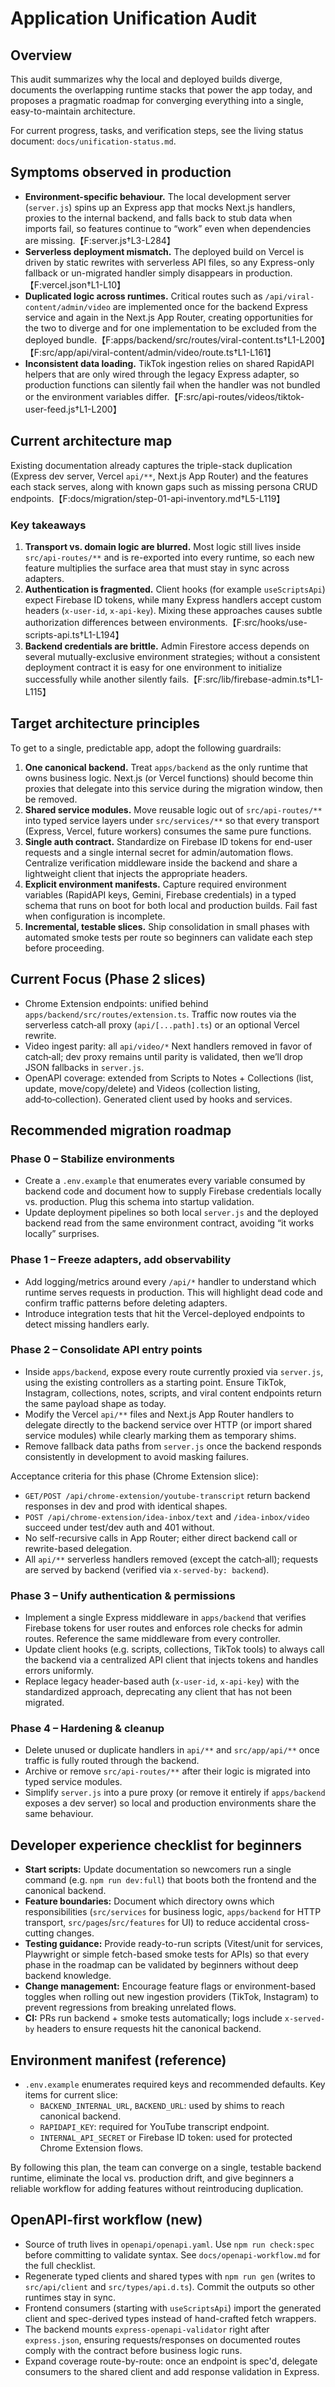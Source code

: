 # Application Unification Audit

## Overview
This audit summarizes why the local and deployed builds diverge, documents the overlapping runtime stacks that power the app today, and proposes a pragmatic roadmap for converging everything into a single, easy-to-maintain architecture.

For current progress, tasks, and verification steps, see the living status document: `docs/unification-status.md`.

## Symptoms observed in production
- **Environment-specific behaviour.** The local development server (`server.js`) spins up an Express app that mocks Next.js handlers, proxies to the internal backend, and falls back to stub data when imports fail, so features continue to “work” even when dependencies are missing.【F:server.js†L3-L284】
- **Serverless deployment mismatch.** The deployed build on Vercel is driven by static rewrites with serverless API files, so any Express-only fallback or un-migrated handler simply disappears in production.【F:vercel.json†L1-L10】
- **Duplicated logic across runtimes.** Critical routes such as `/api/viral-content/admin/video` are implemented once for the backend Express service and again in the Next.js App Router, creating opportunities for the two to diverge and for one implementation to be excluded from the deployed bundle.【F:apps/backend/src/routes/viral-content.ts†L1-L200】【F:src/app/api/viral-content/admin/video/route.ts†L1-L161】
- **Inconsistent data loading.** TikTok ingestion relies on shared RapidAPI helpers that are only wired through the legacy Express adapter, so production functions can silently fail when the handler was not bundled or the environment variables differ.【F:src/api-routes/videos/tiktok-user-feed.js†L1-L200】

## Current architecture map
Existing documentation already captures the triple-stack duplication (Express dev server, Vercel `api/**`, Next.js App Router) and the features each stack serves, along with known gaps such as missing persona CRUD endpoints.【F:docs/migration/step-01-api-inventory.md†L5-L119】

### Key takeaways
1. **Transport vs. domain logic are blurred.** Most logic still lives inside `src/api-routes/**` and is re-exported into every runtime, so each new feature multiplies the surface area that must stay in sync across adapters.
2. **Authentication is fragmented.** Client hooks (for example `useScriptsApi`) expect Firebase ID tokens, while many Express handlers accept custom headers (`x-user-id`, `x-api-key`). Mixing these approaches causes subtle authorization differences between environments.【F:src/hooks/use-scripts-api.ts†L1-L194】
3. **Backend credentials are brittle.** Admin Firestore access depends on several mutually-exclusive environment strategies; without a consistent deployment contract it is easy for one environment to initialize successfully while another silently fails.【F:src/lib/firebase-admin.ts†L1-L115】

## Target architecture principles
To get to a single, predictable app, adopt the following guardrails:

1. **One canonical backend.** Treat `apps/backend` as the only runtime that owns business logic. Next.js (or Vercel functions) should become thin proxies that delegate into this service during the migration window, then be removed.
2. **Shared service modules.** Move reusable logic out of `src/api-routes/**` into typed service layers under `src/services/**` so that every transport (Express, Vercel, future workers) consumes the same pure functions.
3. **Single auth contract.** Standardize on Firebase ID tokens for end-user requests and a single internal secret for admin/automation flows. Centralize verification middleware inside the backend and share a lightweight client that injects the appropriate headers.
4. **Explicit environment manifests.** Capture required environment variables (RapidAPI keys, Gemini, Firebase credentials) in a typed schema that runs on boot for both local and production builds. Fail fast when configuration is incomplete.
5. **Incremental, testable slices.** Ship consolidation in small phases with automated smoke tests per route so beginners can validate each step before proceeding.

## Current Focus (Phase 2 slices)
- Chrome Extension endpoints: unified behind `apps/backend/src/routes/extension.ts`. Traffic now routes via the serverless catch‑all proxy (`api/[...path].ts`) or an optional Vercel rewrite.
- Video ingest parity: all `api/video/*` Next handlers removed in favor of catch‑all; dev proxy remains until parity is validated, then we’ll drop JSON fallbacks in `server.js`.
- OpenAPI coverage: extended from Scripts to Notes + Collections (list, update, move/copy/delete) and Videos (collection listing, add‑to‑collection). Generated client used by hooks and services.

## Recommended migration roadmap

### Phase 0 – Stabilize environments
- Create a `.env.example` that enumerates every variable consumed by backend code and document how to supply Firebase credentials locally vs. production. Plug this schema into startup validation.
- Update deployment pipelines so both local `server.js` and the deployed backend read from the same environment contract, avoiding “it works locally” surprises.

### Phase 1 – Freeze adapters, add observability
- Add logging/metrics around every `/api/*` handler to understand which runtime serves requests in production. This will highlight dead code and confirm traffic patterns before deleting adapters.
- Introduce integration tests that hit the Vercel-deployed endpoints to detect missing handlers early.

### Phase 2 – Consolidate API entry points
- Inside `apps/backend`, expose every route currently proxied via `server.js`, using the existing controllers as a starting point. Ensure TikTok, Instagram, collections, notes, scripts, and viral content endpoints return the same payload shape as today.
- Modify the Vercel `api/**` files and Next.js App Router handlers to delegate directly to the backend service over HTTP (or import shared service modules) while clearly marking them as temporary shims.
- Remove fallback data paths from `server.js` once the backend responds consistently in development to avoid masking failures.

Acceptance criteria for this phase (Chrome Extension slice):
- `GET/POST /api/chrome-extension/youtube-transcript` return backend responses in dev and prod with identical shapes.
- `POST /api/chrome-extension/idea-inbox/text` and `/idea-inbox/video` succeed under test/dev auth and 401 without.
- No self-recursive calls in App Router; either direct backend call or rewrite-based delegation.
 - All `api/**` serverless handlers removed (except the catch‑all); requests are served by backend (verified via `x-served-by: backend`).

### Phase 3 – Unify authentication & permissions
- Implement a single Express middleware in `apps/backend` that verifies Firebase tokens for user routes and enforces role checks for admin routes. Reference the same middleware from every controller.
- Update client hooks (e.g. scripts, collections, TikTok tools) to always call the backend via a centralized API client that injects tokens and handles errors uniformly.
- Replace legacy header-based auth (`x-user-id`, `x-api-key`) with the standardized approach, deprecating any client that has not been migrated.

### Phase 4 – Hardening & cleanup
- Delete unused or duplicate handlers in `api/**` and `src/app/api/**` once traffic is fully routed through the backend.
- Archive or remove `src/api-routes/**` after their logic is migrated into typed service modules.
- Simplify `server.js` into a pure proxy (or remove it entirely if `apps/backend` exposes a dev server) so local and production environments share the same behaviour.

## Developer experience checklist for beginners
- **Start scripts:** Update documentation so newcomers run a single command (e.g. `npm run dev:full`) that boots both the frontend and the canonical backend.
- **Feature boundaries:** Document which directory owns which responsibilities (`src/services` for business logic, `apps/backend` for HTTP transport, `src/pages`/`src/features` for UI) to reduce accidental cross-cutting changes.
- **Testing guidance:** Provide ready-to-run scripts (Vitest/unit for services, Playwright or simple fetch-based smoke tests for APIs) so that every phase in the roadmap can be validated by beginners without deep backend knowledge.
- **Change management:** Encourage feature flags or environment-based toggles when rolling out new ingestion providers (TikTok, Instagram) to prevent regressions from breaking unrelated flows.
 - **CI:** PRs run backend + smoke tests automatically; logs include `x-served-by` headers to ensure requests hit the canonical backend.

## Environment manifest (reference)
- `.env.example` enumerates required keys and recommended defaults. Key items for current slice:
  - `BACKEND_INTERNAL_URL`, `BACKEND_URL`: used by shims to reach canonical backend.
  - `RAPIDAPI_KEY`: required for YouTube transcript endpoint.
  - `INTERNAL_API_SECRET` or Firebase ID token: used for protected Chrome Extension flows.


By following this plan, the team can converge on a single, testable backend runtime, eliminate the local vs. production drift, and give beginners a reliable workflow for adding features without reintroducing duplication.

## OpenAPI-first workflow (new)
- Source of truth lives in `openapi/openapi.yaml`. Use `npm run check:spec` before committing to validate syntax. See `docs/openapi-workflow.md` for the full checklist.
- Regenerate typed clients and shared types with `npm run gen` (writes to `src/api/client` and `src/types/api.d.ts`). Commit the outputs so other runtimes stay in sync.
- Frontend consumers (starting with `useScriptsApi`) import the generated client and spec-derived types instead of hand-crafted fetch wrappers.
- The backend mounts `express-openapi-validator` right after `express.json`, ensuring requests/responses on documented routes comply with the contract before business logic runs.
- Expand coverage route-by-route: once an endpoint is spec'd, delegate consumers to the shared client and add response validation in Express.
